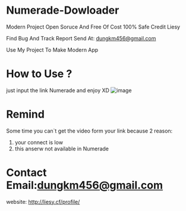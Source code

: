# Numerade-Dowloader
Modern Project Open Soruce And Free Of Cost 100% Safe Credit Liesy

Find Bug And Track Report Send At: dungkm456@gmail.com

Use My Project To Make Modern App
# How to Use ?
just input the link Numerade and enjoy XD
![image](https://user-images.githubusercontent.com/63604038/209435767-aba4bf48-1d11-4f19-87cd-52e980d21eff.png)

# Remind

Some time you can`t get the video form your link because 2 reason:
1. your connect is low
2. this anserw not available in Numerade 

# Contact Email:dungkm456@gmail.com

website: http://liesy.cf/profile/

